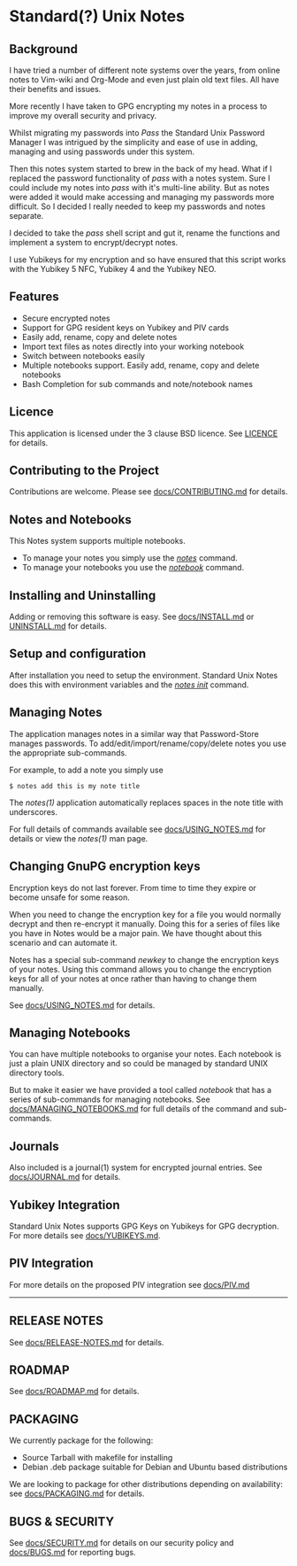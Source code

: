 # Standard(?) Unix Notes

## Background
I have tried a number of different note systems over the years, from 
online notes to Vim-wiki and Org-Mode and even just plain old text files. 
All have their benefits and issues.   

More recently I have taken to GPG encrypting my notes in a process to 
improve my overall security and privacy.  

Whilst migrating my passwords into *Pass* the Standard Unix Password 
Manager I was intrigued by the simplicity and ease of use in adding, 
managing and using passwords under this system.  

Then this notes system started to brew in the back of my head. What if 
I replaced the password functionality of *pass* with a notes system. 
Sure I could include my notes into *pass* with it's multi-line ability. 
But as notes were added it would make accessing and managing my 
passwords more difficult. So I decided I really needed to keep my 
passwords and notes separate.      

I decided to take the *pass* shell script and gut it, rename the 
functions and implement a system to encrypt/decrypt notes.  

I use Yubikeys for my encryption and so have ensured that this script 
works with the Yubikey 5 NFC, Yubikey 4 and the Yubikey NEO.

## Features
 
- Secure encrypted notes
- Support for GPG resident keys on Yubikey and PIV cards
- Easily add, rename, copy and delete notes
- Import text files as notes directly into your working notebook
- Switch between notebooks easily 
- Multiple notebooks support. Easily add, rename, copy and delete notebooks 
- Bash Completion for sub commands and note/notebook names


## Licence

This application is licensed under the 3 clause BSD licence. See 
[LICENCE](LICENCE) for details.


## Contributing to the Project

Contributions are welcome. Please see [docs/CONTRIBUTING.md](docs/CONTRIBUTING.md) for details.


## Notes and Notebooks

This Notes system supports multiple notebooks. 

- To manage your notes you simply use the *[notes](docs/USING_NOTES.md)* command.
- To manage your notebooks you use the *[notebook](docs/MANAGING_NOTEBOOKS.md)* command.


## Installing and Uninstalling

Adding or removing this software is easy. See [docs/INSTALL.md](docs/INSTALL.md) 
or [UNINSTALL.md](UNINSTALL.md) for details.


## Setup and configuration

After installation you need to setup the environment. Standard Unix 
Notes does this with environment variables and the *[notes 
init](docs/USING_NOTES.md)* command.


## Managing Notes

The application manages notes in a similar way that Password-Store 
manages passwords. To add/edit/import/rename/copy/delete notes you use 
the appropriate sub-commands.

For example, to add a note you simply use 

```shell
$ notes add this is my note title
```

The *notes(1)* application automatically replaces spaces in the note title 
with underscores.

For full details of commands available see 
[docs/USING_NOTES.md](docs/USING_NOTES.md) for details or view the 
*notes(1)* man page.


## Changing GnuPG encryption keys

Encryption keys do not last forever. From time to time they expire or 
become unsafe for some reason. 

When you need to change the encryption key for a file you would normally 
decrypt and then re-encrypt it manually. Doing this for a series of 
files like you have in Notes would be a major pain. We have thought 
about this scenario and can automate it.

Notes has a special sub-command *newkey* to change the encryption keys 
of your notes. Using this command allows you to change the encryption 
keys for all of your notes at once rather than having to change them 
manually.

See [docs/USING_NOTES.md](docs/USING_NOTES.md) for details.


## Managing Notebooks

You can have multiple notebooks to organise your notes. Each notebook is 
just a plain UNIX directory and so could be managed by standard UNIX 
directory tools. 

But to make it easier we have provided a tool called *notebook* that has 
a series of sub-commands for managing notebooks. See 
[docs/MANAGING_NOTEBOOKS.md](docs/MANAGING_NOTEBOOKS.md) for full details of the 
command and sub-commands.


## Journals

Also included is a journal(1) system for encrypted journal entries. See 
[docs/JOURNAL.md](docs/JOURNAL.md) for details.


## Yubikey Integration

Standard Unix Notes supports GPG Keys on Yubikeys for GPG decryption. 
For more details see [docs/YUBIKEYS.md](docs/YUBIKEYS.md).


## PIV Integration

For more details on the proposed PIV integration see [docs/PIV.md](docs/PIV.md)

---

## RELEASE NOTES

See [docs/RELEASE-NOTES.md](docs/RELEASE-NOTES.md) for details.


## ROADMAP

See [docs/ROADMAP.md](docs/ROADMAP.md) for details.


## PACKAGING 

We currently package for the following:

- Source Tarball with makefile for installing 
- Debian .deb package suitable for Debian and Ubuntu based distributions

We are looking to package for other distributions depending on 
availability: see [docs/PACKAGING.md](docs/PACKAGING.md) for details.

## BUGS & SECURITY

See [docs/SECURITY.md](docs/SECURITY.md) for details on our security policy and 
[docs/BUGS.md](docs/BUGS.md) for reporting bugs.
